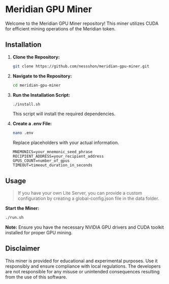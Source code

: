 # Meridian GPU Miner

Welcome to the Meridian GPU Miner repository! This miner utilizes CUDA for efficient mining operations of the Meridian
token.

## Installation

1. **Clone the Repository:**
   ```bash
   git clone https://github.com/nessshon/meridian-gpu-miner.git

2. **Navigate to the Repository:**
   ```bash
   cd meridian-gpu-miner
   ```

3. **Run the Installation Script:**
   ```bash
   ./install.sh
   ```
   This script will install the required dependencies.


1. **Create a .env File:**
   ```bash
   nano .env
   ```
   Replace placeholders with your actual information.
   ```env
   MNEMONICS=your_mnemonic_seed_phrase
   RECIPIENT_ADDRESS=your_recipient_address
   GPUS_COUNT=number_of_gpus
   TIMEOUT=timeout_duration_in_seconds
   ```

## Usage

<blockquote>
If you have your own Lite Server, you can provide a custom configuration by creating a global-config.json file in the data folder.
</blockquote>

**Start the Miner:**

   ```bash
   ./run.sh
   ```

**Note:** Ensure you have the necessary NVIDIA GPU drivers and CUDA toolkit installed for proper GPU mining.

## Disclaimer

This miner is provided for educational and experimental purposes. Use it responsibly and ensure compliance with local
regulations. The developers are not responsible for any misuse or unintended consequences resulting from the use of this
software.
